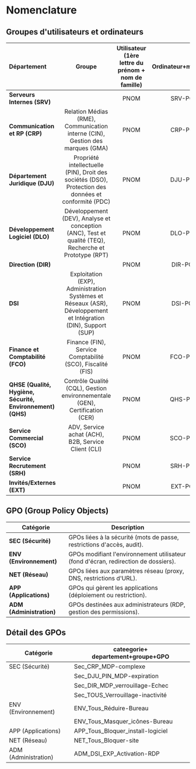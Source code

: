 



# **Nomenclature**

## **Groupes d'utilisateurs et ordinateurs**

| **Département**                               | **Groupe**                                                                                     | **Utilisateur** (1ère lettre du prénom + nom de famille) | **Ordinateur+marque+ref**           |
|:---------------------------------------------|:---------------------------------------------------------------------------------------------:|:-------------------------------------------------------:|:-------------------------:|
| **Serveurs Internes (SRV)**                  |                                                                                               | PNOM                                  | SRV-PC-<marque>-<ref>    |
| **Communication et RP (CRP)**                | Relation Médias (RME), Communication interne (CIN), Gestion des marques (GMA)                | PNOM                                                   | CRP-PC-<marque>-<ref>    |
| **Département Juridique (DJU)**              | Propriété intellectuelle (PIN), Droit des sociétés (DSO), Protection des données et conformité (PDC) | PNOM                                                   | DJU-PC-<marque>-<ref>    |
| **Développement Logiciel (DLO)**             | Développement (DEV), Analyse et conception (ANC), Test et qualité (TEQ), Recherche et Prototype (RPT) | PNOM                                                   | DLO-PC-<marque>-<ref>    |
| **Direction (DIR)**                          |                                                                                               | PNOM                                                   | DIR-PC-<marque>-<ref>    |
| **DSI**                                      | Exploitation (EXP), Administration Systèmes et Réseaux (ASR), Développement et Intégration (DIN), Support (SUP) | PNOM                                                   | DSI-PC-<marque>-<ref>    |
| **Finance et Comptabilité (FCO)**            | Finance (FIN), Service Comptabilité (SCO), Fiscalité (FIS)                                    | PNOM                                                   | FCO-PC-<marque>-<ref>    |
| **QHSE (Qualité, Hygiène, Sécurité, Environnement) (QHS)** | Contrôle Qualité (CQL), Gestion environnementale (GEN), Certification (CER)                   | PNOM                                                   | QHS-PC-<marque>-<ref>    |
| **Service Commercial (SCO)**                 | ADV, Service achat (ACH), B2B, Service Client (CLI)                                           | PNOM                                                   | SCO-PC-<marque>-<ref>    |
| **Service Recrutement (SRH)**                |                                                                                               | PNOM                                                   | SRH-PC-<marque>-<ref>    |
| **Invités/Externes (EXT)**                   |                                                                                               | PNOM                                                   | EXT-PC-<marque>-<ref>    |




## **GPO (Group Policy Objects)**

| **Catégorie**      | **Description**                                                                |
|--------------------|-------------------------------------------------------------------------------|
| **SEC (Sécurité)** | GPOs liées à la sécurité (mots de passe, restrictions d'accès, audit).         |
| **ENV (Environnement)** | GPOs modifiant l'environnement utilisateur (fond d'écran, redirection de dossiers). |
| **NET (Réseau)**   | GPOs liées aux paramètres réseau (proxy, DNS, restrictions d'URL).            |
| **APP (Applications)** | GPOs qui gèrent les applications (déploiement ou restriction).              |
| **ADM (Administration)** | GPOs destinées aux administrateurs (RDP, gestion des permissions).        |



## **Détail des GPOs**

| **Catégorie**       | **cateegorie+ departement+groupe+GPO**                                      |
|---------------------|----------------------------------------------|
| SEC (Sécurité)      | Sec_CRP_MDP-complexe                |
|                     | Sec_DJU_PIN_MDP-expiration              |
|                     | Sec_DIR_MDP_verrouillage-Echec      |
|                     | Sec_TOUS_Verrouillage-inactivité     |
| ENV (Environnement) | ENV_Tous_Réduire-Bureau                      |
|                     | ENV_Tous_Masquer_icônes-Bureau               |
| APP (Applications)  | APP_Tous_Bloquer_install-logiciel            |
| NET (Réseau)        | NET_Tous_Bloquer-site                        |
| ADM (Administration)| ADM_DSI_EXP_Activation-RDP                      |
